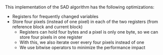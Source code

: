 This implementation of the SAD algorithm has the following optimizations:
 * Registers for frequently changed variables
 * Store four pixels (instead of one pixel) in each of the two registers (from reference block and current block)
    * Registers can hold four bytes and a pixel is only one byte, so we can store four pixels in one register
    * With this, we also iterate over every four pixels instead of one
    * We use bitwise operators to minimize the performance impact